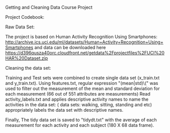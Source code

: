 
Getting and Cleaning Data Course Project

Project Codebook:

Raw Data Set:

The project is based on Human Activity Recognition Using Smartphones: http://archive.ics.uci.edu/ml/datasets/Human+Activity+Recognition+Using+Smartphones
and data can be downloaded here https://d396qusza40orc.cloudfront.net/getdata%2Fprojectfiles%2FUCI%20HAR%20Dataset.zip 

Cleaning the data set:


Training and Test sets were combined to create single data set (x_train.txt and y_train.txt). Using features.txt, regular expression "(mean|std)\\(" was used to filter out the measurement of the mean and standard deviation for each measurement (66 out of 551 attributes are measurements)
Read activity_labels.txt and applies descriptive activity names to name the activities in the data set: ( data sets: walking, sitting, standing and etc) appropriately labels the data set with descriptive names. 

Finally, The tidy data set is saved to "tidydt.txt" with the average of each measurement for each activity and each subject (180 X 68 data frame). 
